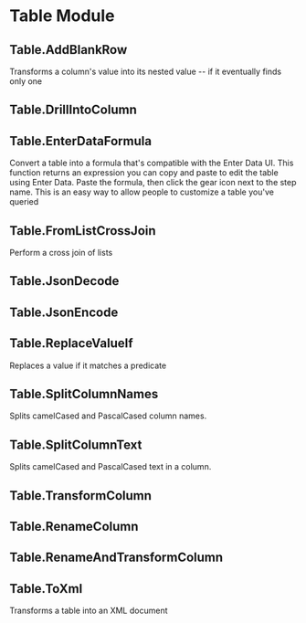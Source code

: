 # Table Module

## Table.AddBlankRow
Transforms a column's value into its nested value -- if it eventually finds only one

## Table.DrillIntoColumn

## Table.EnterDataFormula
Convert a table into a formula that's compatible with the Enter Data UI. This function returns an expression you can copy and paste to edit the table using Enter Data. Paste the formula, then click the gear icon next to the step name. This is an easy way to allow people to customize a table you've queried

## Table.FromListCrossJoin
Perform a cross join of lists

## Table.JsonDecode

## Table.JsonEncode

## Table.ReplaceValueIf
Replaces a value if it matches a predicate

## Table.SplitColumnNames
Splits camelCased and PascalCased column names. 

## Table.SplitColumnText
Splits camelCased and PascalCased text in a column.

## Table.TransformColumn

## Table.RenameColumn

## Table.RenameAndTransformColumn

## Table.ToXml
Transforms a table into an XML document 